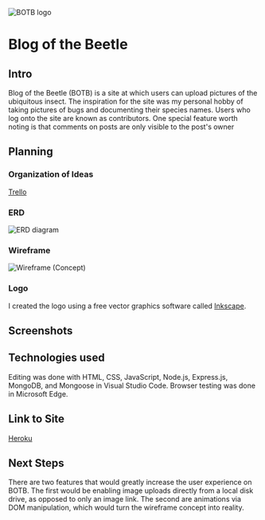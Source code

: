 ![BOTB logo](https://i.imgur.com/M98KjA9.png)
# Blog of the Beetle

## Intro
Blog of the Beetle (BOTB) is a site at which users can upload pictures of the ubiquitous insect. The inspiration for the site was my personal hobby of taking pictures of bugs and documenting their species names. Users who log onto the site are known as contributors. One special feature worth noting is that comments on posts are only visible to the post's owner 

## Planning

### Organization of Ideas
[Trello](https://trello.com/b/6NWojZWN/sei-project-ii)

### ERD
![ERD diagram](https://i.imgur.com/zzrX9oX.png)

### Wireframe
![Wireframe (Concept)](https://i.imgur.com/0KtwFvy.png)

### Logo
I created the logo using a free vector graphics software called [Inkscape](https://inkscape.org/).

## Screenshots

## Technologies used
Editing was done with HTML, CSS, JavaScript, Node.js, Express.js, MongoDB, and Mongoose in Visual Studio Code. Browser testing was done in Microsoft Edge.

## Link to Site
[Heroku]()

## Next Steps
There are two features that would greatly increase the user experience on BOTB. The first would be enabling image uploads directly from a local disk drive, as opposed to only an image link. The second are animations via DOM manipulation, which would turn the wireframe concept into reality.
